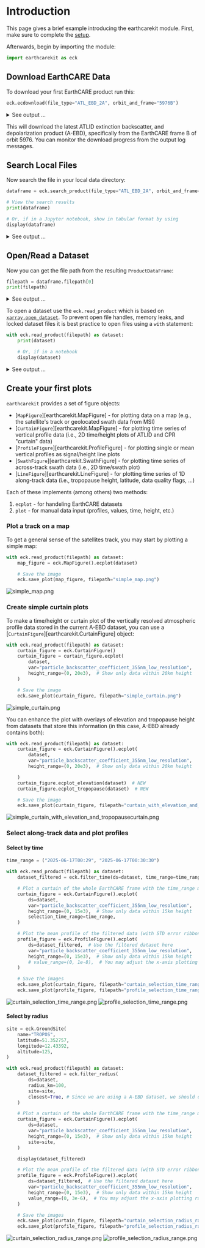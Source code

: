 # Introduction

This page gives a brief example introducing the earthcarekit module.
First, make sure to complete the [setup](setup.md).

Afterwards, begin by importing the module:

```python
import earthcarekit as eck
```

## Download EarthCARE Data

To download your first EarthCARE product run this:

```python
eck.ecdownload(file_type="ATL_EBD_2A", orbit_and_frame="5976B")
```

<details>
<summary>See output ...</summary>

```terminal
#======================================================================#
#                       EarthCARE Download Tool                        #
#                         earthcarekit 0.2.2                           #
#======================================================================#
# Settings
# - is_download=True
# - is_overwrite=False
# - is_unzip=True
# - is_delete=True
# - is_create_subdirs=True
# - is_log=False
# - is_debug=False
# - is_export_results=False
# - idx_selected_input=None
# - config_filepath=<~/.config/earthcarekit/default_config.toml>
# - data_dirpath=<~/path_to_data>

+----------------------------------------------------------------------+
| STEP 1/2 - Search products                       2025-08-15 14:06:01 |
+----------------------------------------------------------------------+

*[1/1] Search request: ATL_EBD_2A, frame=B, orbits=[5976]
 [1/1] Files found in collection 'EarthCAREL2Validated': 1

List of files found (total number 1):
 [1]  ECA_EXAG_ATL_EBD_2A_20250617T002721Z_20250617T024837Z_05976B
Note: To export this list use the option --export_results
Note: To select only one specific file use the option -i/--select_file_at_index

+----------------------------------------------------------------------+
| STEP 2/2 - Download products                     2025-08-15 14:06:01 |
+----------------------------------------------------------------------+

*[1/1] Starting: ECA_EXAG_ATL_EBD_2A_20250617T002721Z_20250617T024837Z_05976B
 [1/1] Authenticate at dissemination service: ec-pdgs-dissemination2.eo.esa.int
 [1/1] Download completed (00:00:29 - 2.58 MB/s - 76.08/76.08 MB)                   
 [1/1] File extracted and ZIP-file deleted. (see <~/path_to_data/level2a/ATL_EBD_2A/2025/06/17/ECA_EXAG_ATL_EBD_2A_20250617T002721Z_20250617T024837Z_05976B>)

+----------------------------------------------------------------------+
| EXECUTION SUMMARY                                2025-08-15 14:06:09 |
+----------------------------------------------------------------------+
| Time taken          00:00:09                                         |
| API search requests 1                                                |
| Remote files found  1                                                |
| Files downloaded    1 (17.07 MB at ~3.49 MB/s)                       |
| Files unzipped      1                                                |
| Errors occured      0                                                |
+----------------------------------------------------------------------+
```

</details>

This will download the latest ATLID extinction
backscatter, and depolarization product (A-EBD), specifically from the EarthCARE frame B of orbit 5976.
You can monitor the download progress from the output log messages.

## Search Local Files

Now search the file in your local data directory:

```python
dataframe = eck.search_product(file_type="ATL_EBD_2A", orbit_and_frame="5976B")

# View the search results
print(dataframe)

# Or, if in a Jupyter notebook, show in tabular format by using
display(dataframe)
```

<details markdown="block">
<summary>See output ...</summary>

| | mission_id | agency | latency | baseline | file_type | start_sensing_time | start_processing_time | orbit_number | frame_id | orbit_and_frame | name | filepath | hdr_filepath |
| --- | --- | --- | --- | --- | --- | --- | --- | --- | --- | --- | --- | --- | --- |
| 0 | ECA | E | X | AG | ATL_EBD_2A | 2025-06-17 00:27:21 | 2025-06-17 02:48:37 | 5976 | B | 05976B | ECA_EXAG_ATL_EBD_2A_... | ~/path_to_data/... | ~/path_to_data/... |

</details>

## Open/Read a Dataset

Now you can get the file path from the resulting `ProductDataFrame`:

```python
filepath = dataframe.filepath[0]
print(filepath)
```

<details>
<summary>See output ...</summary>

```terminal
~/path_to_data/level2a/ATL_EBD_2A/2025/06/17/ECA_EXAG_ATL_TC__2A_20250617T002721Z_20250617T024837Z_05976B/ECA_EXAG_ATL_TC__2A_20250617T002721Z_20250617T024837Z_05976B.h5
```

</details>

To open a dataset use the `eck.read_product` which is based on [`xarray.open_dataset`](https://docs.xarray.dev/en/stable/generated/xarray.open_dataset.html). To prevent open file handles, memory leaks, and locked dataset files it is best practice to open files using a `with` statement:

```python
with eck.read_product(filepath) as dataset:
    print(dataset)

    # Or, if in a notebook
    display(dataset)
```

<details>
<summary>See output ...</summary>

```terminal
<xarray.Dataset> Size: 234MB
Dimensions:                                                         (
                                                                     along_track: 4946,
                                                                     vertical: 242,
                                                                     layer: 25,
                                                                     n_state: 351)
Dimensions without coordinates: along_track, vertical, layer, n_state
Data variables: (12/74)
    filename                                                        <U60 240B ...
    file_type                                                       <U10 40B ...
    frame_id                                                        <U1 4B 'B'
    orbit_number                                                    uint32 4B ...
    orbit_and_frame                                                 <U6 24B '...
    baseline                                                        <U2 8B 'AG'
    ...                                                              ...
    lidar_ratio_355nm_low_resolution_error                          (along_track, vertical) float32 5MB ...
    retrieved_state_vector                                          (along_track, n_state) float32 7MB ...
    state_vector_prior                                              (along_track, n_state) float32 7MB ...
    state_vector_prior_error                                        (along_track, n_state) float32 7MB ...
    final_chi_square                                                (along_track) float32 20kB ...
    initial_chi_square                                              (along_track) float32 20kB ...
```

</details>

## Create your first plots

`earthcarekit` provides a set of figure objects:

- [`MapFigure`][earthcarekit.MapFigure] - for plotting data on a map (e.g., the satellite's track or geolocated swath data from MSI)
- [`CurtainFigure`][earthcarekit.MapFigure] - for plotting time series of vertical profile data (i.e., 2D time/height plots of ATLID and CPR "curtain" data)
- [`ProfileFigure`][earthcarekit.ProfileFigure] - for plotting single or mean vertical profiles as signal/height line plots
- [`SwathFigure`][earthcarekit.SwathFigure] - for plotting time series of across-track swath data (i.e., 2D time/swath plot)
- [`LineFigure`][earthcarekit.LineFigure] - for plotting time series of 1D along-track data (i.e., tropopause height, latitude, data quality flags, ...)

Each of these implements (among others) two methods:

1. `ecplot` - for handeling EarthCARE datasets
2. `plot` - for manual data input (profiles, values, time, height, etc.)

### Plot a track on a map

To get a general sense of the satellites track, you may start by plotting a simple map:

```python
with eck.read_product(filepath) as dataset:
    map_figure = eck.MapFigure().ecplot(dataset)

    # Save the image
    eck.save_plot(map_figure, filepath="simple_map.png")
```

![`simple_map.png`](./images/simple_map.png)

### Create simple curtain plots

To make a time/height or curtain plot of the vertically resolved atmospheric profile data stored in the current A-EBD dataset, you can use a [`CurtainFigure`][earthcarekit.CurtainFigure] object:

```python
with eck.read_product(filepath) as dataset:
    curtain_figure = eck.CurtainFigure()
    curtain_figure = curtain_figure.ecplot(
        dataset,
        var="particle_backscatter_coefficient_355nm_low_resolution",
        height_range=(0, 20e3),  # Show only data within 20km height
    )

    # Save the image
    eck.save_plot(curtain_figure, filepath="simple_curtain.png")
```

![`simple_curtain.png`](./images/simple_curtain.png) 

You can enhance the plot with overlays of elevation and tropopause height from datasets that store this information (in this case, A-EBD already contains both):

```python
with eck.read_product(filepath) as dataset:
    curtain_figure = eck.CurtainFigure().ecplot(
        dataset,
        var="particle_backscatter_coefficient_355nm_low_resolution",
        height_range=(0, 20e3),  # Show only data within 20km height

    )
    curtain_figure.ecplot_elevation(dataset)  # NEW
    curtain_figure.ecplot_tropopause(dataset)  # NEW

    # Save the image
    eck.save_plot(curtain_figure, filepath="curtain_with_elevation_and_tropopause.png")
```

![`simple_curtain_with_elevation_and_tropopausecurtain.png`](./images/curtain_with_elevation_and_tropopause.png)

### Select along-track data and plot profiles

#### Select by time

```python
time_range = ("2025-06-17T00:29", "2025-06-17T00:30:30")

with eck.read_product(filepath) as dataset:
    dataset_filtered = eck.filter_time(ds=dataset, time_range=time_range)

    # Plot a curtain of the whole EarthCARE frame with the time_range marked
    curtain_figure = eck.CurtainFigure().ecplot(
        ds=dataset,
        var="particle_backscatter_coefficient_355nm_low_resolution",
        height_range=(0, 15e3),  # Show only data within 15km height
        selection_time_range=time_range,
    )

    # Plot the mean profile of the filtered data (with STD error ribbon)
    profile_figure = eck.ProfileFigure().ecplot(
        ds=dataset_filtered,  # Use the filtered dataset here
        var="particle_backscatter_coefficient_355nm_low_resolution",
        height_range=(0, 15e3),  # Show only data within 15km height
        # value_range=(0, 1e-8),  # You may adjust the x-axis plotting range
    )

    # Save the images
    eck.save_plot(curtain_figure, filepath="curtain_selection_time_range.png")
    eck.save_plot(profile_figure, filepath="profile_selection_time_range.png")
```

![`curtain_selection_time_range.png`](./images/curtain_selection_time_range.png)
![`profile_selection_time_range.png`](./images/profile_selection_time_range.png)

#### Select by radius

```python
site = eck.GroundSite(
    name="TROPOS",
    latitude=51.352757,
    longitude=12.43392,
    altitude=125,
)

with eck.read_product(filepath) as dataset:
    dataset_filtered = eck.filter_radius(
        ds=dataset,
        radius_km=100,
        site=site,
        closest=True, # Since we are using a A-EBD dataset, we should only select the closest profile
    )

    # Plot a curtain of the whole EarthCARE frame with the time_range marked
    curtain_figure = eck.CurtainFigure().ecplot(
        ds=dataset,
        var="particle_backscatter_coefficient_355nm_low_resolution",
        height_range=(0, 15e3),  # Show only data within 15km height
        site=site,
    )

    display(dataset_filtered)

    # Plot the mean profile of the filtered data (with STD error ribbon)
    profile_figure = eck.ProfileFigure().ecplot(
        ds=dataset_filtered,  # Use the filtered dataset here
        var="particle_backscatter_coefficient_355nm_low_resolution",
        height_range=(0, 15e3),  # Show only data within 15km height
        value_range=(0, 3e-6),  # You may adjust the x-axis plotting range
    )

    # Save the images
    eck.save_plot(curtain_figure, filepath="curtain_selection_radius_range.png")
    eck.save_plot(profile_figure, filepath="profile_selection_radius_range.png")
```

![`curtain_selection_radius_range.png`](./images/curtain_selection_radius_range.png)
![`profile_selection_radius_range.png`](./images/profile_selection_radius_range.png)